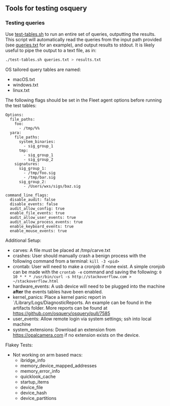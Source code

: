 ## Tools for testing osquery

### Testing queries

Use [test-tables.sh](./test-tables.sh) to run an entire set of queries, outputting the results. This script will automatically read the queries from the input path provided (see [queries.txt](./queries.txt) for an example), and output results to stdout. It is likely useful to pipe the output to a text file, as in:

```sh
./test-tables.sh queries.txt > results.txt
```

OS tailored query tables are named:
- macOS.txt
- windows.txt
- linux.txt

The following flags should be set in the Fleet agent options before running the test tables:

```
Options:
  file_paths:
    foo:
      - /tmp/%%
  yara:
    file_paths:
      system_binaries:
        - sig_group_1
      tmp:
        - sig_group_1
        - sig_group_2
    signatures:
      sig_group_1:
        - /tmp/foo.sig
        - /tmp/bar.sig
      sig_group_2:
        - /Users/wxs/sigs/baz.sig

command_line_flags:
  disable_audit: false
  disable_events: false
  audit_allow_config: true
  enable_file_events: true
  audit_allow_user_events: true
  audit_allow_process_events: true
  enable_keyboard_events: true 
  enable_mouse_events: true
```

Additional Setup:

- carves: A file must be placed at /tmp/carve.txt
- crashes: User should manually crash a benign process with the following command from a terminal:
  `kill -3 <pid>`
- crontab: User will need to make a cronjob if none exist. A simple cronjob can be made with the
  `crontab -e` command and saving the following: `0 10 * * * /usr/bin/curl -s http://stackoverflow.com > ~/stackoverflow.html`
- hardware_events: A usb device will need to be plugged into the machine **after** the events tables
  have been enabled.
- kernel_panics: Place a kernel panic report in `/Library/Logs/DiagnosticReports. An example can be
  found in the artifacts folder. More reports can be found at https://github.com/osquery/osquery/pull/7585
- user_events: Allow remote login via system settings; ssh into local machine
- system_extensions: Download an extension from https://opalcamera.com if no extension exists on the device.


Flakey Tests:

- Not working on arm based macs:
  - ibridge_info 
  - memory_device_mapped_addresses
  - memory_error_info
  - quicklook_cache
  - startup_items
  - device_file
  - device_hash
  - device_partitions
